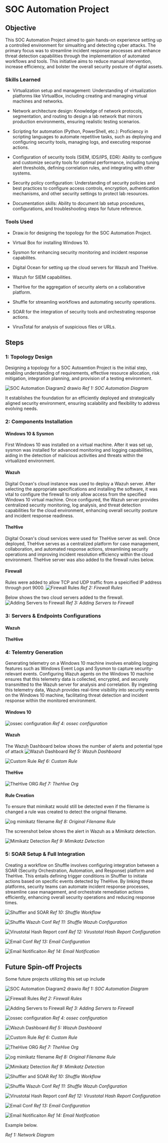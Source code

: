 # SOC Automation Project

## Objective

This SOC Automation Project aimed to gain hands-on experience setting up a controlled environment for simualting and detecting cyber attacks. The primary focus was to streamline incident response processes and enhance threat detection capabilities through the implementation of automated workflows and tools. This initiative aims to reduce manual intervention, increase efficiency, and bolster the overall security posture of digital assets.

### Skills Learned

- Virtualization setup and management: Understanding of virtualization platforms like VirtualBox, including creating and managing virtual machines and networks.
  
- Network architecture design: Knowledge of network protocols, segmentation, and routing to design a lab network that mirrors production environments, ensuring realistic testing scenarios.

- Scripting for automation (Python, PowerShell, etc.): Proficiency in scripting languages to automate repetitive tasks, such as deploying and configuring security tools, managing logs, and executing response actions.

- Configuration of security tools (SIEM, IDS/IPS, EDR): Ability to configure and customize security tools for optimal performance, including tuning alert thresholds, defining correlation rules, and integrating with other systems.
  
- Security policy configuration: Understanding of security policies and best practices to configure access controls, encryption, authentication mechanisms, and other security settings to protect lab resources.

- Documentation skills: Ability to document lab setup procedures, configurations, and troubleshooting steps for future reference.

### Tools Used

- Draw.io for designing the topology for the SOC Automation Project.
  
- Virtual Box for installing Windows 10.

- Sysmon for enhancing security monitoring and incident response capabilites.
  
- Digital Ocean for setting up the cloud servers for Wazuh and TheHive. 

- Wazuh for SIEM capabilities.

- TheHive for the aggregation of security alerts on a collaborative platform.

- Shuffle for streamling workflows and automating security operations.

- SOAR for the integration of security tools and orchestrating response actions.

- VirusTotal for analysis of suspicious files or URLs.

## Steps

### 1: Topology Design
Designing a topology for a SOC Autoamtion Project is the initial step, enabling understanding of requirements, effective resource allocation, risk mitigation, integration planning, and provision of a testing environment.

![SOC Automation Diagram2 drawio](https://github.com/LukaB0/SOC-Automation/assets/169913850/0de526bd-0818-484b-acd4-45b9daadd196)
*Ref 1: SOC Automation Diagram*

It establishes the foundation for an efficiently deployed and strategically aligned security environment, ensuring scalability and flexibility to address evolving needs.
 
### 2: Components Installation

#### Windows 10 & Sysmon

First Windows 10 was installed on a virtual machine. After it was set up, sysmon was installed for advanced monitoring and logging capabilities, aiding in the detection of malicious activities and threats within the virtualized environment.

#### Wazuh

Digital Ocean's cloud instance was used to deploy a Wazuh server. After selecting the appropriate specifications and installing the software, it was vital to configure the firewall to only allow access from the specified Windows 10 virtual machine. Once configured, the Wazuh server provides centralized security monitoring, log analysis, and threat detection capabilities for the cloud environment, enhancing overall security posture and incident response readiness.

#### TheHive

Digital Ocean's cloud services were used for TheHive server as well. Once deployed, TheHive serves as a centralized platform for case management, collaboration, and automated response actions, streamlining security operations and improving incident resolution efficiency within the cloud environment. TheHive server was also added to the firewall rules below.

#### Firewall

Rules were added to allow TCP and UDP traffic from a speicified IP address through port 9000.
![Firewall Rules](https://github.com/LukaB0/SOC-Automation/assets/169913850/6d66d7ce-042b-4eb0-96dc-b90d13512494)
*Ref 2: Firewall Rules*

Below shows the two cloud servers added to the firewall.
![Adding Servers to Firewall](https://github.com/LukaB0/SOC-Automation/assets/169913850/dd0c3881-0a10-4fd4-aba2-7d04a05a82b2)
*Ref 3: Adding Servers to Firewall*

### 3: Servers & Endpoints Configurations

#### Wazuh



#### TheHive



### 4: Telemtry Generation

Generating telemetry on a Windows 10 machine involves enabling logging features such as Windows Event Logs and Sysmon to capture security-relevant events. Configuring Wazuh agents on the Windows 10 machine ensures that this telemetry data is collected, encrypted, and securely transmitted to the Wazuh server for analysis and correlation. By ingesting this telemetry data, Wazuh provides real-time visibility into security events on the Windows 10 machine, facilitating threat detection and incident response within the monitored environment.

#### Windows 10

![ossec configuration](https://github.com/LukaB0/SOC-Automation/assets/169913850/12519805-f48a-476f-9c0d-9c2e7fd95851)
*Ref 4: ossec configuration*

#### Wazuh

The Wazuh Dashboard below shows the number of alerts and potential type of attack 
![Wazuh Dashboard](https://github.com/LukaB0/SOC-Automation/assets/169913850/edd0f5db-71bf-4506-8529-197bcdc1c1ee)
*Ref 5: Wazuh Dashboard*

![Custom Rule](https://github.com/LukaB0/SOC-Automation/assets/169913850/5b04f3fb-5cc5-4d58-82e6-262360e4692a)
*Ref 6: Custom Rule*

#### TheHive

![TheHive ORG](https://github.com/LukaB0/SOC-Automation/assets/169913850/192bbb12-a17c-42c6-8ec9-67196c9336aa)
*Ref 7: TheHive Org*

#### Rule Creation

To ensure that mimikatz would still be detected even if the filename is changed a rule was created to detect the original filename.

![og mimikatz filename](https://github.com/LukaB0/SOC-Automation/assets/169913850/c255b524-526e-4569-934d-afe742b22b3c)
*Ref 8: Original Filename Rule*

The screenshot below shows the alert in Wazuh as a Mimikatz detection.

![Mimikatz Detection](https://github.com/LukaB0/SOC-Automation/assets/169913850/24709c52-b2bc-4c27-a84d-125631d2bcf3)
*Ref 9: Mimikatz Detection*

### 5: SOAR Setup & Full Integration

Creating a workflow on Shuffle involves configuring integration between a SOAR (Security Orchestration, Automation, and Response) platform and TheHive. This entails defining trigger conditions in Shuffler to initiate actions based on specific events detected by TheHive. By linking these platforms, security teams can automate incident response processes, streamline case management, and orchestrate remediation actions efficiently, enhancing overall security operations and reducing response times.

![Shuffler and SOAR](https://github.com/LukaB0/SOC-Automation/assets/169913850/6ddd4a24-9f21-4b34-9606-e572e9eaa31d)
*Ref 10: Shuffle Workflow*

![Shuffle Wazuh Conf](https://github.com/LukaB0/SOC-Automation/assets/169913850/b082d652-ce79-4284-8d4b-7175a882a1b0)
*Ref 11: Shuffle Wazuh Configuration*

![Virustotal Hash Report conf](https://github.com/LukaB0/SOC-Automation/assets/169913850/fac500cc-c031-42f5-8214-b0c1011d8f3c)
*Ref 12: Virustotal Hash Report Configuration*

![Email Conf](https://github.com/LukaB0/SOC-Automation/assets/169913850/07fc2de6-abc4-4a74-9df7-7cd150e724dd)
*Ref 13: Email Configuration*

![Email Notificaiton](https://github.com/LukaB0/SOC-Automation/assets/169913850/83d646ec-a8ca-4cdf-982d-b9a2c2e29961)
*Ref 14: Email Notification*

## Future Spin-off Projects

Some future projects utilizing this set up include 

![SOC Automation Diagram2 drawio](https://github.com/LukaB0/SOC-Automation/assets/169913850/0de526bd-0818-484b-acd4-45b9daadd196)
*Ref 1: SOC Automation Diagram*

![Firewall Rules](https://github.com/LukaB0/SOC-Automation/assets/169913850/6d66d7ce-042b-4eb0-96dc-b90d13512494)
*Ref 2: Firewall Rules*

![Adding Servers to Firewall](https://github.com/LukaB0/SOC-Automation/assets/169913850/dd0c3881-0a10-4fd4-aba2-7d04a05a82b2)
*Ref 3: Adding Servers to Firewall*

![ossec configuration](https://github.com/LukaB0/SOC-Automation/assets/169913850/12519805-f48a-476f-9c0d-9c2e7fd95851)
*Ref 4: ossec configuration*

![Wazuh Dashboard](https://github.com/LukaB0/SOC-Automation/assets/169913850/edd0f5db-71bf-4506-8529-197bcdc1c1ee)
*Ref 5: Wazuh Dashboard*

![Custom Rule](https://github.com/LukaB0/SOC-Automation/assets/169913850/5b04f3fb-5cc5-4d58-82e6-262360e4692a)
*Ref 6: Custom Rule*

![TheHive ORG](https://github.com/LukaB0/SOC-Automation/assets/169913850/192bbb12-a17c-42c6-8ec9-67196c9336aa)
*Ref 7: TheHive Org*

![og mimikatz filename](https://github.com/LukaB0/SOC-Automation/assets/169913850/c255b524-526e-4569-934d-afe742b22b3c)
*Ref 8: Original Filename Rule*

![Mimikatz Detection](https://github.com/LukaB0/SOC-Automation/assets/169913850/24709c52-b2bc-4c27-a84d-125631d2bcf3)
*Ref 9: Mimikatz Detection*

![Shuffler and SOAR](https://github.com/LukaB0/SOC-Automation/assets/169913850/6ddd4a24-9f21-4b34-9606-e572e9eaa31d)
*Ref 10: Shuffle Workflow*

![Shuffle Wazuh Conf](https://github.com/LukaB0/SOC-Automation/assets/169913850/b082d652-ce79-4284-8d4b-7175a882a1b0)
*Ref 11: Shuffle Wazuh Configuration*

![Virustotal Hash Report conf](https://github.com/LukaB0/SOC-Automation/assets/169913850/fac500cc-c031-42f5-8214-b0c1011d8f3c)
*Ref 12: Virustotal Hash Report Configuration*

![Email Conf](https://github.com/LukaB0/SOC-Automation/assets/169913850/07fc2de6-abc4-4a74-9df7-7cd150e724dd)
*Ref 13: Email Configuration*

![Email Notificaiton](https://github.com/LukaB0/SOC-Automation/assets/169913850/83d646ec-a8ca-4cdf-982d-b9a2c2e29961)
*Ref 14: Email Notification*

Example below.

*Ref 1: Network Diagram*
